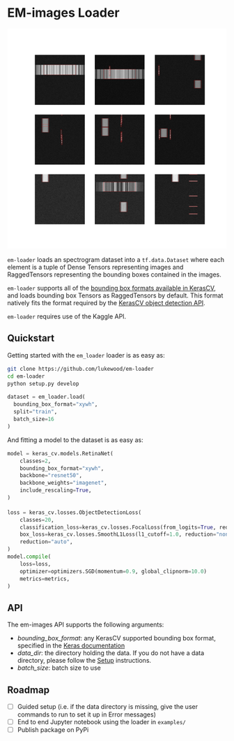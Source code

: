 # EM-images Loader

![Sample loader](media/sample.png)

`em-loader` loads an spectrogram dataset into a `tf.data.Dataset` where
each element is a tuple of Dense Tensors representing images and RaggedTensors representing the
bounding boxes contained in the images.

`em-loader` supports all of the [bounding box formats available in KerasCV](https://keras.io/api/keras_cv/bounding_box/),
and loads bounding box Tensors as RaggedTensors by default.  This format natively fits the format
required by the [KerasCV object detection API](https://lukewood.xyz/blog/sneak-peek-object-detection-api).

`em-loader` requires use of the Kaggle API.

## Quickstart

Getting started with the `em_loader` loader is as easy as:

```bash
git clone https://github.com/lukewood/em-loader
cd em-loader
python setup.py develop
```

```python
dataset = em_loader.load(
  bounding_box_format="xywh",
  split="train",
  batch_size=16
)
```

And fitting a model to the dataset is as easy as:

```python
model = keras_cv.models.RetinaNet(
    classes=2,
    bounding_box_format="xywh",
    backbone="resnet50",
    backbone_weights="imagenet",
    include_rescaling=True,
)

loss = keras_cv.losses.ObjectDetectionLoss(
    classes=20,
    classification_loss=keras_cv.losses.FocalLoss(from_logits=True, reduction="none"),
    box_loss=keras_cv.losses.SmoothL1Loss(l1_cutoff=1.0, reduction="none"),
    reduction="auto",
)
model.compile(
    loss=loss,
    optimizer=optimizers.SGD(momentum=0.9, global_clipnorm=10.0)
    metrics=metrics,
)
```

## API

The em-images API supports the following arguments:

- *bounding_box_format*: any KerasCV supported bounding box format, specified in the [Keras documentation](https://keras.io/api/keras_cv/bounding_box/)
- *data_dir*: the directory holding the data.  If you do not have a data directory, please follow the [Setup](#setup) instructions.
- *batch_size*: batch size to use

## Roadmap

- [ ] Guided setup (i.e. if the data directory is missing, give the user commands to run to set it up in Error messages)
- [ ] End to end Jupyter notebook using the loader in `examples/`
- [ ] Publish package on PyPi
